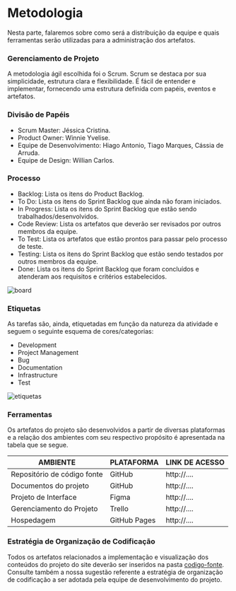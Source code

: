 
# Metodologia
Nesta parte, falaremos sobre como será a distribuição da equipe e quais ferramentas serão utilizadas para a administração dos artefatos.


### Gerenciamento de Projeto
A metodologia ágil escolhida foi o Scrum. Scrum se destaca por sua simplicidade, estrutura clara e flexibilidade. É fácil de entender e implementar, fornecendo uma estrutura definida com papéis, eventos e artefatos.


### Divisão de Papéis
- Scrum Master: Jéssica Cristina.
- Product Owner: Winnie Yvelise.
- Equipe de Desenvolvimento: Hiago Antonio, Tiago Marques, Cássia de Arruda.
- Equipe de Design: Willian Carlos.


### Processo
- Backlog: Lista os itens do Product Backlog.
- To Do: Lista os itens do Sprint Backlog que ainda não foram iniciados.
- In Progress: Lista os itens do Sprint Backlog que estão sendo trabalhados/desenvolvidos.
- Code Review: Lista os artefatos que deverão ser revisados por outros membros da equipe.
- To Test: Lista os artefatos que estão prontos para passar pelo processo de teste.
- Testing: Lista os itens do Sprint Backlog que estão sendo testados por outros membros da equipe.
- Done: Lista os itens do Sprint Backlog que foram concluídos e atenderam aos requisitos e critérios estabelecidos.

![board](https://github.com/ICEI-PUC-Minas-PMV-ADS/pmv-ads-2024-1-e1-proj-web-t6-projeto-portal-ia/assets/87585893/2991a5a6-c0b1-4fa6-a3d7-f425a280bad3)


### Etiquetas
<p>As tarefas são, ainda, etiquetadas em função da natureza da atividade e seguem o seguinte esquema de cores/categorias:</p>
<ul>
  <li>Development</li>
  <li>Project Management</li>
  <li>Bug</li>
  <li>Documentation</li>
  <li>Infrastructure</li>
  <li>Test</li>
</ul>

![etiquetas](https://github.com/ICEI-PUC-Minas-PMV-ADS/pmv-ads-2024-1-e1-proj-web-t6-projeto-portal-ia/assets/87585893/ec60c620-dc10-4776-bea1-88f3e93316e2)

  
### Ferramentas
Os artefatos do projeto são desenvolvidos a partir de diversas plataformas e a relação dos ambientes com seu respectivo propósito é apresentada na tabela que se segue.

| AMBIENTE                            | PLATAFORMA                         | LINK DE ACESSO                         |
|-------------------------------------|------------------------------------|----------------------------------------|
| Repositório de código fonte         | GitHub                             | http://....                            |
| Documentos do projeto               | GitHub                             | http://....                            |
| Projeto de Interface                | Figma                              | http://....                            |
| Gerenciamento do Projeto            | Trello                             | http://....                            |
| Hospedagem                          | GitHub Pages                       | http://....                            |


### Estratégia de Organização de Codificação 
Todos os artefatos relacionados a implementação e visualização dos conteúdos do projeto do site deverão ser inseridos na pasta [codigo-fonte](http://https://github.com/ICEI-PUC-Minas-PMV-ADS/WebApplicationProject-Template-v2/tree/main/codigo-fonte). Consulte também a nossa sugestão referente a estratégia de organização de codificação a ser adotada pela equipe de desenvolvimento do projeto.
